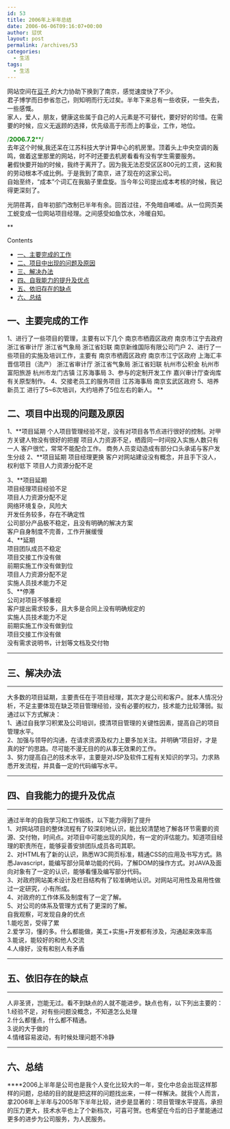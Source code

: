 ```yaml
---
id: 53
title: 2006年上半年总结
date: 2006-06-06T09:16:07+00:00
author: 愆伏
layout: post
permalink: /archives/53
categories:
  - 生活
tags:
  - 生活
---
```

网站空间在<a title="http://www.sundov.com" href="http://www.sundov.com" target="_blank">豆子 </a>的大力协助下换到了南京，感觉速度快了不少。  
君子博学而日参省忽己，则知明而行无过矣。半年下来总有一些收获，一些失去，一些感慨。  
家人，爱人，朋友，健康这些属于自己的人元素是不可替代，要好好的珍惜。在需要的时候，应义无返顾的选择，优先级高于形而上的事业，工作，地位。

<span style="color: green">/****************2006.7.2******************/</span>  
去年这个时候,我还呆在江苏科技大学计算中心的机房里。顶着头上中央空调的轰鸣，做着这里那里的网站，时不时还要去机房看看有没有学生需要服务。  
暑假快要开始的时候，我终于离开了。因为我无法忍受区区800元的工资，这和我的劳动根本不成比例。于是我到了南京，进了现在的这家公司。  
自始至终，“成本”个词汇在我脑子里盘旋。当今年公司提出成本考核的时候，我记得更深刻了。

<!--more-->光阴荏苒，自年初部门改制已半年有余。回首过往，不免暗自唏嘘。从一位网页美工蜕变成一位网站项目经理。之间感受如鱼饮水，冷暖自知。

  
 **</p> 

<div id="toc_container" class="no_bullets">
  <p class="toc_title">
    Contents
  </p>
  
  <ul class="toc_list">
    <li>
      <a href="#i">一、主要完成的工作</a>
    </li>
    <li>
      <a href="#i-2">二、项目中出现的问题及原因</a>
    </li>
    <li>
      <a href="#i-3">三、解决办法</a>
    </li>
    <li>
      <a href="#i-4">四、自我能力的提升及优点</a>
    </li>
    <li>
      <a href="#i-5">五、依旧存在的缺点</a>
    </li>
    <li>
      <a href="#i-6">六、总结</a>
    </li>
  </ul>
</div>

## <span id="i">一、主要完成的工作</span>

</strong>  
1、进行了一些项目的管理，主要有以下几个  
南京市栖霞区政府  
南京市江宁去政府  
浙江省审计厅  
浙江省气象局  
浙江省妇联  
南京新维国际有限公司门户  
2、进行了一些项目的实施及培训工作，主要有  
南京市栖霞区政府  
南京市江宁区政府  
上海汇丰晋信项目（流产）  
浙江省审计厅  
浙江省气象局  
浙江省妇联  
杭州市公积金  
杭州市富阳旅游  
杭州市龙门古镇  
江苏海事局  
3、参与的定制开发工作  
嘉兴审计厅查询库有关原型制作。  
4、交接老员工的服务项目  
江苏海事局  
南京玄武区政府  
5、培养新员工  
进行了5~6次培训，大约培养了5位左右的新人。  
 **</p> 

## <span id="i-2">二、项目中出现的问题及原因</span>

</strong>  
1、**项目延期  
个人项目管理经验不足，没有对项目各节点进行很好的控制。对甲方关键人物没有很好的把握  
项目人力资源不足，栖霞同一时间投入实施人数只有一人  
客户很忙，常常不能配合工作。  
商务人员变动造成有部分口头承诺与客户发生分歧  
2、**项目延期  
项目经理更换  
客户对网站建设没有概念，并且手下没人，权利低下  
项目人力资源分配不足 

3、**项目延期  
项目经理项目经验不足  
项目人力资源分配不足  
网络环境复杂，风险大  
开发任务较多，存在不确定性  
公司部分产品极不稳定，且没有明确的解决方案  
客户自身制度不完善，工作开展缓慢  
4、**延期  
项目团队成员不稳定  
项目交接工作没有做  
前期实施工作没有做到位  
项目人力资源分配不足  
实施人员技术能力不足  
5、**停滞  
公司对项目不够重视  
客户提出需求较多，且大多是合同上没有明确规定的  
实施人员技术能力不足  
前期实施工作没有做到位  
项目交接工作没有做  
没有需求说明书，计划等文档及交付物  
****

## <span id="i-3">三、解决办法</span>

****  
大多数的项目延期，主要责任在于项目经理，其次才是公司和客户。就本人情况分析，不足主要体现在缺乏项目管理经验，没有必要的权力，技术能力比较薄弱。拟通过以下方式解决：  
1、通过自我学习积累及公司培训，摸清项目管理的关键性因素，提高自己的项目管理水平。  
2、加强与领导的沟通，在请求资源及权力上要多加关注。并明确“项目好，才是真的好”的思路。尽可能不漫无目的的从事无效果的工作。  
3、努力提高自己的技术水平，主要是对JSP及软件工程有关知识的学习。力求熟悉开发流程，并具备一定的代码编写水平。  
****

## <span id="i-4">四、自我能力的提升及优点</span>

****  
通过半年的自我学习和工作锻炼，以下能力得到了提升  
1、对网站项目的整体流程有了较深刻地认识，能比较清楚地了解各环节需要的资源、交付物，时间点。对项目中可能出现的风险，有一定的评估能力。知道项目经理的职责所在，能够妥善安排团队成员各司其职。  
2、对HTML有了新的认识，熟悉W3C网页标准，精通CSS的应用及书写方式。熟悉Javascript，能编写部分简单功能的代码，了解DOM的操作方式。对JAVA及面向对象有了一定的认识，能够看懂及编写部分代码。  
3、对政府网站美术设计及栏目结构有了较准确地认识。对网站可用性及易用性做过一定研究，小有所成。  
4、对政府的工作体系及制度有了一定了解。  
5、对公司的体系及管理方式有了更深的了解。  
自我观察，可发现自身的优点  
1.能吃苦，受得了累   
2.爱学习，懂的多。什么都能做，美工+实施+开发都有涉及，沟通起来效率高  
3.能说，能较好的和他人交流  
4.人缘好，没有和别人有矛盾  
****

## <span id="i-5">五、依旧存在的缺点</span>

****  
人非圣贤，岂能无过。看不到缺点的人就不能进步。缺点也有，以下列出主要的：  
1.经验不足，对有些问题没概念，不知道怎么处理  
2.什么都懂点，什么都不精通。  
3.说的大于做的  
4.情绪容易波动，有时候处理问题不冷静  
****

## <span id="i-6"><strong>六、总结</strong></span>



****2006上半年是公司也是我个人变化比较大的一年，变化中总会出现这样那样的问题，总结的目的就是把这样的问题找出来，一样一样解决。就我个人而言，拿2006年上半年与2005年下半年比较，进步是显著的：项目管理水平提高，承担的压力更大，技术水平也上了个新档次，可喜可贺。也希望在今后的日子里能通过更多的进步为公司服务，为人民服务。